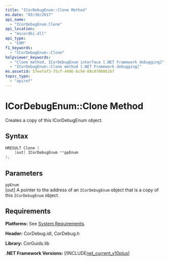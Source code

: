 ```yaml
---
title: "ICorDebugEnum::Clone Method"
ms.date: "03/30/2017"
api_name: 
  - "ICorDebugEnum.Clone"
api_location: 
  - "mscordbi.dll"
api_type: 
  - "COM"
f1_keywords: 
  - "ICorDebugEnum::Clone"
helpviewer_keywords: 
  - "Clone method, ICorDebugEnum interface [.NET Framework debugging]"
  - "ICorDebugEnum::Clone method [.NET Framework debugging]"
ms.assetid: 57eefaf3-75cf-4496-bc94-88c0706861b7
topic_type: 
  - "apiref"
---
```

# ICorDebugEnum::Clone Method
Creates a copy of this ICorDebugEnum object.  
  
## Syntax  
  
```cpp  
HRESULT Clone (  
    [out] ICorDebugEnum **ppEnum  
);  
```  
  
## Parameters  
 `ppEnum`  
 [out] A pointer to the address of an `ICorDebugEnum` object that is a copy of this `ICorDebugEnum` object.  
  
## Requirements  
 **Platforms:** See [System Requirements](../../../../docs/framework/get-started/system-requirements.md).  
  
 **Header:** CorDebug.idl, CorDebug.h  
  
 **Library:** CorGuids.lib  
  
 **.NET Framework Versions:** [!INCLUDE[net_current_v10plus](../../../../includes/net-current-v10plus-md.md)]
